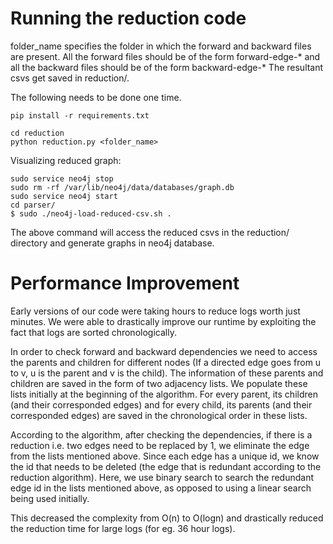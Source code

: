 Running the reduction code
===
folder_name specifies the folder in which the forward and backward files are present. All the forward
files should be of the form forward-edge-* and all the backward files should be of the form backward-edge-*
The resultant csvs get saved in reduction/.

The following needs to be done one time. 

```shell
pip install -r requirements.txt
```

```shell
cd reduction
python reduction.py <folder_name>
```

Visualizing reduced graph:
```shell
sudo service neo4j stop
sudo rm -rf /var/lib/neo4j/data/databases/graph.db
sudo service neo4j start
cd parser/
$ sudo ./neo4j-load-reduced-csv.sh .
```
The above command will access the reduced csvs in the reduction/ directory and generate graphs in neo4j database. 


Performance Improvement
===
Early versions of our code were taking hours to reduce logs worth just minutes. We were able to drastically improve our runtime by exploiting the fact that logs are sorted chronologically.

In order to check forward and backward dependencies we need to access the parents and children for different nodes (If a directed edge goes from u to v, u is the parent and v is the child).  The information of these parents and children are saved in the form of two adjacency lists. We populate these lists initially at the beginning of the algorithm. For every parent, its children (and their corresponded edges) and for every child, its parents (and their corresponded edges) are saved in the chronological order in these lists.

According to the algorithm, after checking the dependencies, if there is a reduction i.e. two edges need to be replaced by 1, we eliminate the edge from the lists mentioned above. Since each edge has a unique id, we know the id that needs to be deleted (the edge that is redundant according to the reduction algorithm). Here, we use binary search to search the redundant edge id in the lists mentioned above, as opposed to using a linear search being used initially.

This decreased the complexity from O(n) to O(logn) and drastically reduced the reduction time for large logs (for eg. 36 hour logs).
